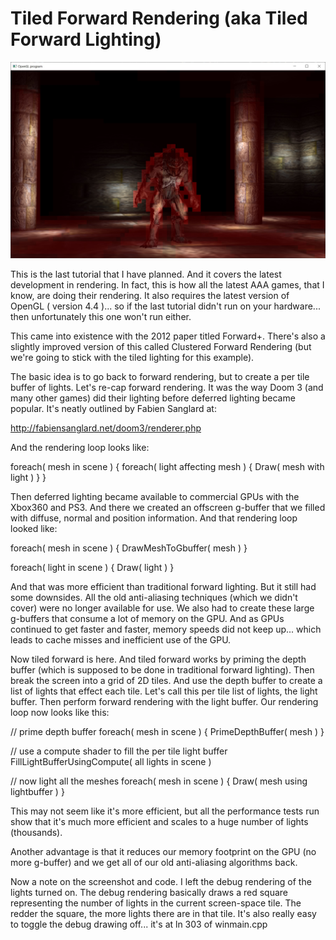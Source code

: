 # Tiled Forward Rendering (aka Tiled Forward Lighting)

![Tiled Forward Rendering Screenshot](screenshot.jpg)

This is the last tutorial that I have planned.  And it covers the latest development in rendering.  In fact, this is how all the latest AAA games, that I know, are doing their rendering.  It also requires the latest version of OpenGL ( version 4.4 )... so if the last tutorial didn't run on your hardware... then unfortunately this one won't run either.

This came into existence with the 2012 paper titled Forward+.  There's also a slightly improved version of this called Clustered Forward Rendering (but we're going to stick with the tiled lighting for this example).

The basic idea is to go back to forward rendering, but to create a per tile buffer of lights.  Let's re-cap forward rendering.  It was the way Doom 3 (and many other games) did their lighting before deferred lighting became popular.  It's neatly outlined by Fabien Sanglard at:

http://fabiensanglard.net/doom3/renderer.php

And the rendering loop looks like:

foreach( mesh in scene ) {
   foreach( light affecting mesh ) {
      Draw( mesh with light )
   }
}

Then deferred lighting became available to commercial GPUs with the Xbox360 and PS3.  And there we created an offscreen g-buffer that we filled with diffuse, normal and position information.  And that rendering loop looked like:

foreach( mesh in scene ) {
   DrawMeshToGbuffer( mesh )
}

foreach( light in scene ) {
   Draw( light )
}

And that was more efficient than traditional forward lighting.  But it still had some downsides.  All the old anti-aliasing techniques (which we didn't cover) were no longer available for use.  We also had to create these large g-buffers that consume a lot of memory on the GPU.  And as GPUs continued to get faster and faster, memory speeds did not keep up... which leads to cache misses and inefficient use of the GPU.

Now tiled forward is here.  And tiled forward works by priming the depth buffer (which is supposed to be done in traditional forward lighting).  Then break the screen into a grid of 2D tiles.  And use the depth buffer to create a list of lights that effect each tile.  Let's call this per tile list of lights, the light buffer.  Then perform forward rendering with the light buffer.  Our rendering loop now looks like this:

// prime depth buffer
foreach( mesh in scene ) {
  PrimeDepthBuffer( mesh )
}

// use a compute shader to fill the per tile light buffer
FillLightBufferUsingCompute( all lights in scene )

// now light all the meshes
foreach( mesh in scene ) {
   Draw( mesh using lightbuffer )
}

This may not seem like it's more efficient, but all the performance tests run show that it's much more efficient and scales to a huge number of lights (thousands).

Another advantage is that it reduces our memory footprint on the GPU (no more g-buffer) and we get all of our old anti-aliasing algorithms back.

Now a note on the screenshot and code.  I left the debug rendering of the lights turned on.  The debug rendering basically draws a red square representing the number of lights in the current screen-space tile.  The redder the square, the more lights there are in that tile.  It's also really easy to toggle the debug drawing off... it's at ln 303 of winmain.cpp
